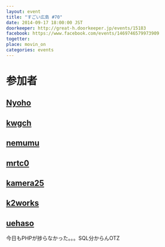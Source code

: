 ```yaml
---
layout: event
title: "すごい広島 #70"
date: 2014-09-17 18:00:00 JST
doorkeeper: http://great-h.doorkeeper.jp/events/15183
facebook: https://www.facebook.com/events/1469746579973909
togetter:
place: movin_on
categories: events
---
```


# 参加者


## [Nyoho](http://nyoho.jp/)


## [kwgch](https://github.com/kwgch)


## [nemumu](https://github.com/nemumu)


## [mrtc0](http://twitter.com/mrtc0)


## [kamera25](https://github.com/kamera25)


## [k2works](https://github.com/k2works)


## [uehaso](https://twitter.com/uehaso)

 今日もPHPが捗らなかった。。。SQL分からんOTZ
